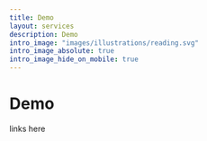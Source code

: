 ```yaml
---
title: Demo
layout: services
description: Demo
intro_image: "images/illustrations/reading.svg"
intro_image_absolute: true
intro_image_hide_on_mobile: true
---
```


# Demo

links here
